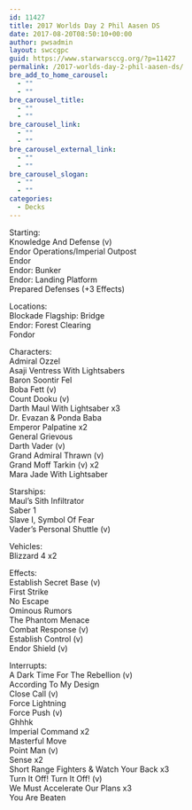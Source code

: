 ```yaml
---
id: 11427
title: 2017 Worlds Day 2 Phil Aasen DS
date: 2017-08-20T08:50:10+00:00
author: pwsadmin
layout: swccgpc
guid: https://www.starwarsccg.org/?p=11427
permalink: /2017-worlds-day-2-phil-aasen-ds/
bre_add_to_home_carousel:
  - ""
  - ""
bre_carousel_title:
  - ""
  - ""
bre_carousel_link:
  - ""
  - ""
bre_carousel_external_link:
  - ""
  - ""
bre_carousel_slogan:
  - ""
  - ""
categories:
  - Decks
---
```

Starting:  
Knowledge And Defense (v)  
Endor Operations/Imperial Outpost  
Endor  
Endor: Bunker  
Endor: Landing Platform  
Prepared Defenses (+3 Effects)

Locations:  
Blockade Flagship: Bridge  
Endor: Forest Clearing  
Fondor

Characters:  
Admiral Ozzel  
Asaji Ventress With Lightsabers  
Baron Soontir Fel  
Boba Fett (v)  
Count Dooku (v)  
Darth Maul With Lightsaber x3  
Dr. Evazan & Ponda Baba  
Emperor Palpatine x2  
General Grievous  
Darth Vader (v)  
Grand Admiral Thrawn (v)  
Grand Moff Tarkin (v) x2  
Mara Jade With Lightsaber

Starships:  
Maul’s Sith Infiltrator  
Saber 1  
Slave I, Symbol Of Fear  
Vader’s Personal Shuttle (v)

Vehicles:  
Blizzard 4 x2

Effects:  
Establish Secret Base (v)  
First Strike  
No Escape  
Ominous Rumors  
The Phantom Menace  
Combat Response (v)  
Establish Control (v)  
Endor Shield (v)

Interrupts:  
A Dark Time For The Rebellion (v)  
According To My Design  
Close Call (v)  
Force Lightning  
Force Push (v)  
Ghhhk  
Imperial Command x2  
Masterful Move  
Point Man (v)  
Sense x2  
Short Range Fighters & Watch Your Back x3  
Turn It Off! Turn It Off! (v)  
We Must Accelerate Our Plans x3  
You Are Beaten
